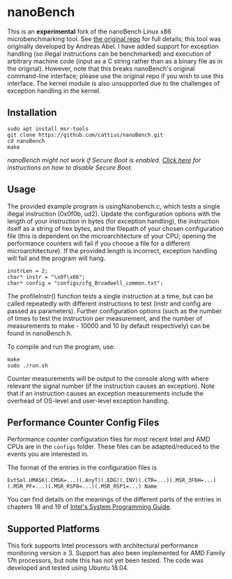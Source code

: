 # nanoBench

This is an **experimental** fork of the nanoBench Linux x86 microbenchmarking tool. See [the original repo](https://github.com/andreas-abel/nanoBench) for full details; this tool was originally developed by Andreas Abel. I have added support for exception handling (so illegal instructions can be benchmarked) and execution of arbitrary machine code (input as a C string rather than as a binary file as in the original). However, note that this breaks nanoBench's original command-line interface; please use the original repo if you wish to use this interface. The kernel module is also unsupported due to the challenges of exception handling in the kernel.

## Installation

```
sudo apt install msr-tools
git clone https://github.com/cattius/nanoBench.git
cd nanoBench
make
```
*nanoBench might not work if Secure Boot is enabled. [Click here](https://askubuntu.com/a/762255/925982) for instructions on how to disable Secure Boot.*

## Usage

The provided example program is usingNanobench.c, which tests a single illegal instruction (0x0f0b, ud2). Update the configuration options with the length of your instruction in bytes (for exception handling), the instruction itself as a string of hex bytes, and the filepath of your chosen configuration file (this is dependent on the microarchitecture of your CPU; opening the performance counters will fail if you choose a file for a different microarchitecture). If the provided length is incorrect, exception handling will fail and the program will hang.

```
instrLen = 2;
char* instr = "\x0f\x0b";
char* config = "configs/cfg_Broadwell_common.txt";
```

The profileInstr() function tests a single instruction at a time, but can be called repeatedly with different instructions to test (instr and config are passed as parameters). Further configuration options (such as the number of times to test the instruction per measurement, and the number of measurements to make - 10000 and 10 by default respectively) can be found in nanoBench.h.

To compile and run the program, use:

```
make
sudo ./run.sh
```

Counter measurements will be output to the console along with where relevant the signal number (if the instruction causes an exception). Note that if an instruction causes an exception measurements include the overhead of OS-level and user-level exception handling.


## Performance Counter Config Files

Performance counter configuration files for most recent Intel and AMD CPUs are in the `configs` folder. These files can be adapted/reduced to the events you are interested in.

The format of the entries in the configuration files is

    EvtSel.UMASK(.CMSK=...)(.AnyT)(.EDG)(.INV)(.CTR=...)(.MSR_3F6H=...)(.MSR_PF=...)(.MSR_RSP0=...)(.MSR_RSP1=...) Name

You can find details on the meanings of the different parts of the entries in chapters 18 and 19 of [Intel's System Programming Guide](https://software.intel.com/sites/default/files/managed/a4/60/325384-sdm-vol-3abcd.pdf).

## Supported Platforms

This fork supports Intel processors with architectural performance monitoring version ≥ 3. Support has also been implemented for AMD Family 17h processors, but note this has not yet been tested. The code was developed and tested using Ubuntu 18.04.
